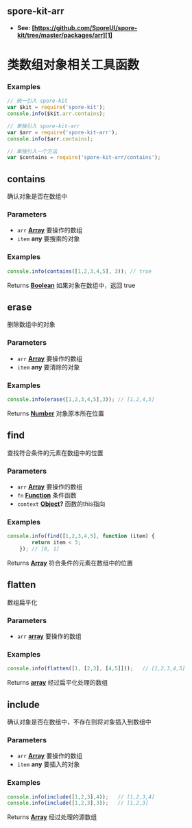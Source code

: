 <!-- Generated by documentation.js. Update this documentation by updating the source code. -->

## spore-kit-arr

-   **See: [https://github.com/SporeUI/spore-kit/tree/master/packages/arr][1]**

# 类数组对象相关工具函数

### Examples

```javascript
// 统一引入 spore-kit
var $kit = require('spore-kit');
console.info($kit.arr.contains);

// 单独引入 spore-kit-arr
var $arr = require('spore-kit-arr');
console.info($arr.contains);

// 单独引入一个方法
var $contains = require('spore-kit-arr/contains');
```

## contains

确认对象是否在数组中

### Parameters

-   `arr` **[Array][2]** 要操作的数组
-   `item` **any** 要搜索的对象

### Examples

```javascript
console.info(contains([1,2,3,4,5], 3));	// true
```

Returns **[Boolean][3]** 如果对象在数组中，返回 true

## erase

删除数组中的对象

### Parameters

-   `arr` **[Array][2]** 要操作的数组
-   `item` **any** 要清除的对象

### Examples

```javascript
console.info(erase([1,2,3,4,5],3));	// [1,2,4,5]
```

Returns **[Number][4]** 对象原本所在位置

## find

查找符合条件的元素在数组中的位置

### Parameters

-   `arr` **[Array][2]** 要操作的数组
-   `fn` **[Function][5]** 条件函数
-   `context` **[Object][6]?** 函数的this指向

### Examples

```javascript
console.info(find([1,2,3,4,5], function (item) {
		return item < 3;
	});	// [0, 1]
```

Returns **[Array][2]** 符合条件的元素在数组中的位置

## flatten

数组扁平化

### Parameters

-   `arr` **[array][2]** 要操作的数组

### Examples

```javascript
console.info(flatten([1, [2,3], [4,5]]));	// [1,2,3,4,5]
```

Returns **[array][2]** 经过扁平化处理的数组

## include

确认对象是否在数组中，不存在则将对象插入到数组中

### Parameters

-   `arr` **[Array][2]** 要操作的数组
-   `item` **any** 要插入的对象

### Examples

```javascript
console.info(include([1,2,3],4));	// [1,2,3,4]
console.info(include([1,2,3],3));	// [1,2,3]
```

Returns **[Array][2]** 经过处理的源数组

[1]: https://github.com/SporeUI/spore-kit/tree/master/packages/arr

[2]: https://developer.mozilla.org/docs/Web/JavaScript/Reference/Global_Objects/Array

[3]: https://developer.mozilla.org/docs/Web/JavaScript/Reference/Global_Objects/Boolean

[4]: https://developer.mozilla.org/docs/Web/JavaScript/Reference/Global_Objects/Number

[5]: https://developer.mozilla.org/docs/Web/JavaScript/Reference/Statements/function

[6]: https://developer.mozilla.org/docs/Web/JavaScript/Reference/Global_Objects/Object
